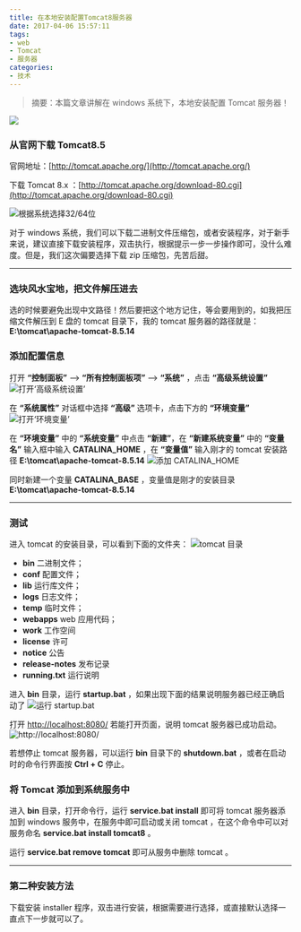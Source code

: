 ```yaml
---
title: 在本地安装配置Tomcat8服务器
date: 2017-04-06 15:57:11
tags:
- web
- Tomcat
- 服务器
categories:
- 技术
---
```


> 摘要：本篇文章讲解在 windows 系统下，本地安装配置 Tomcat 服务器！

![](http://okbn8yrzu.bkt.clouddn.com/image/tomcat.png) 

### 从官网下载 Tomcat8.5
官网地址：[http://tomcat.apache.org/](http://tomcat.apache.org/) 

下载 Tomcat 8.x ：[http://tomcat.apache.org/download-80.cgi](http://tomcat.apache.org/download-80.cgi)

![](http://okbn8yrzu.bkt.clouddn.com/image/download_tomcat_for_windows.png "根据系统选择32/64位")

对于 windows 系统，我们可以下载二进制文件压缩包，或者安装程序，对于新手来说，建议直接下载安装程序，双击执行，根据提示一步一步操作即可，没什么难度。但是，我们这次偏要选择下载 zip 压缩包，先苦后甜。


<!-- more -->
------



### 选块风水宝地，把文件解压进去
选的时候要避免出现中文路径！然后要把这个地方记住，等会要用到的，如我把压缩文件解压到 E 盘的 tomcat 目录下，我的 tomcat 服务器的路径就是： **E:\tomcat\apache-tomcat-8.5.14**

### 添加配置信息
打开 **“控制面板”** --> **“所有控制面板项”** --> **“系统”** ，点击 **“高级系统设置”**
![](http://okbn8yrzu.bkt.clouddn.com/image/open_system_config_on_windows.png "打开‘高级系统设置’")

在 **“系统属性”** 对话框中选择 **“高级”** 选项卡，点击下方的 **“环境变量”**
![](http://okbn8yrzu.bkt.clouddn.com/image/open_environment_variable.png "打开‘环境变量’")

在 **“环境变量”** 中的 **“系统变量”** 中点击 **“新建”**，在 **“新建系统变量”** 中的 **“变量名”** 输入框中输入 **CATALINA_HOME** ，在 **“变量值”** 输入刚才的 tomcat 安装路径 **E:\tomcat\apache-tomcat-8.5.14** 
![](http://okbn8yrzu.bkt.clouddn.com/image/add_new_environment_variable_CATALINA_HOME.png "添加 CATALINA_HOME") 

同时新建一个变量 **CATALINA_BASE** ，变量值是刚才的安装目录 **E:\tomcat\apache-tomcat-8.5.14**


------


### 测试

进入 tomcat 的安装目录，可以看到下面的文件夹：
![](http://okbn8yrzu.bkt.clouddn.com/image/tomcat_directory.png "tomcat 目录") 

- **bin** 二进制文件；
- **conf** 配置文件；
- **lib** 运行库文件；
- **logs** 日志文件；
- **temp** 临时文件；
- **webapps** web 应用代码；
- **work** 工作空间
- **license** 许可
- **notice** 公告
- **release-notes** 发布记录
- **running.txt** 运行说明

进入 **bin** 目录，运行 **startup.bat** ，如果出现下面的结果说明服务器已经正确启动了
![](http://okbn8yrzu.bkt.clouddn.com/image/startup_tomcat.png "运行 startup.bat")

打开 [http://localhost:8080/](http://localhost:8080/ ) 若能打开页面，说明 tomcat 服务器已成功启动。
![](http://okbn8yrzu.bkt.clouddn.com/image/startup_tomcat.png "http://localhost:8080/") 

若想停止 tomcat 服务器，可以运行 **bin** 目录下的 **shutdown.bat** ，或者在启动时的命令行界面按 **Ctrl + C** 停止。

### 将 Tomcat 添加到系统服务中
进入 **bin** 目录，打开命令行，运行 **service.bat install** 即可将 tomcat 服务器添加到 windows 服务中，在服务中即可启动或关闭 tomcat ，在这个命令中可以对服务命名 **service.bat install tomcat8** 。

运行 **service.bat remove tomcat** 即可从服务中删除 tomcat 。


------


### 第二种安装方法
下载安装 installer 程序，双击进行安装，根据需要进行选择，或直接默认选择一直点下一步就可以了。

